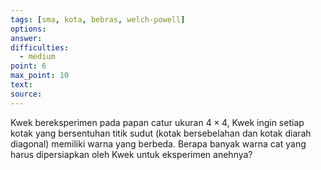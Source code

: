 ```yaml
---
tags: [sma, kota, bebras, welch-powell]
options: 
answer: 
difficulties:
  - medium
point: 6
max_point: 10
text: 
source:
---
```


Kwek bereksperimen pada papan catur ukuran $4\times4$, Kwek ingin setiap kotak yang bersentuhan titik sudut (kotak bersebelahan dan kotak diarah diagonal) memiliki warna yang berbeda. Berapa banyak warna cat yang harus dipersiapkan oleh Kwek untuk eksperimen anehnya?
